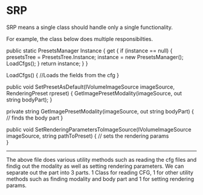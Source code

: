 # SRP

SRP means a single class should handle only a single functionality.

For example, the class below does multiple responsibilties.

public static PresetsManager Instance
{
     get
      {
          if (instance == null)
          {
              presetsTree = PresetsTree.Instance;
              instance = new PresetsManager();
              LoadCfgs();
           }
          return instance;
      }
}
        
   
LoadCfgs()
{
  //Loads the fields from the cfg
}

public void SetPresetAsDefault(IVolumeImageSource imageSource, RenderingPreset rpreset)
{
    GetImagePresetModality(imageSource, out string bodyPart);
}

private string GetImagePresetModality(imageSource, out string bodyPart)
{
    // finds the body part
}

 public void SetRenderingParametersToImageSource(IVolumeImageSource imageSource, string pathToPreset)
{
    // sets the rendering params           
}


_______________________________________________________________________________

The above file does various utility methods such as reading the cfg files and findig out the modality as well as setting rendering parameters. We can separate out the part into 3 parts. 1 Class for reading CFG, 1 for other utility methods such as finding modality and body part and 1 for setting rendering params.




